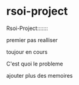 # rsoi-project

Rsoi-Project:::::::


premier pas realliser


toujour en cours


C'est quoi le probleme


ajouter plus des memoires
